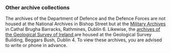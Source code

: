 ###  Other archive collections

The archives of the Department of Defence and the Defence Forces are not
housed at the National Archives in Bishop Street but at the [ Military
Archives ](http://www.military.ie/info-centre/military-archives) in Cathal
Brugha Barracks, Rathmines, Dublin 6. Likewise, the [ archives of the
Geological Survey of Ireland ](http://www.gsi.ie/Services/Archives/) are
housed at the Geological Survey Building, Beggars Bush, Dublin 4. To view
these archives, you are advised to write or phone in advance.
